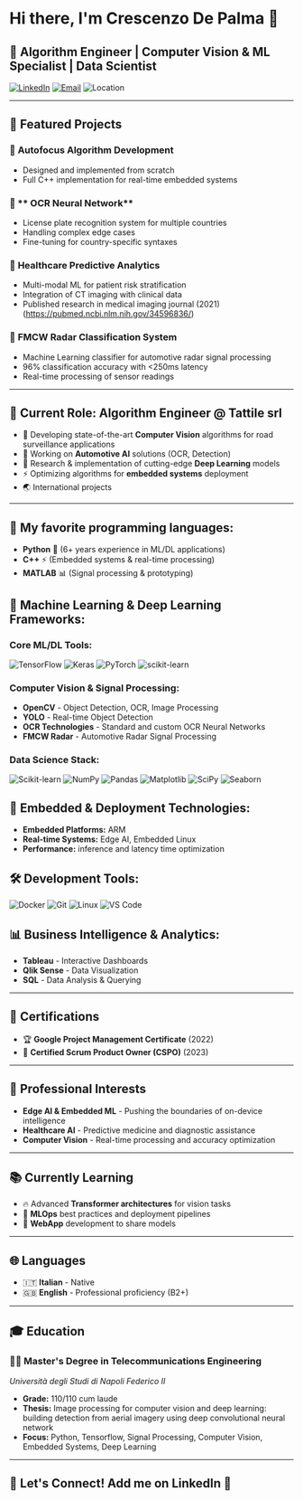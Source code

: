 # Hi there, I'm Crescenzo De Palma 👋

## 🚀 Algorithm Engineer | Computer Vision & ML Specialist | Data Scientist

[![LinkedIn](https://img.shields.io/badge/LinkedIn-0077B5?style=for-the-badge&logo=linkedin&logoColor=white)](https://linkedin.com/in/crescenzodepalma)
[![Email](https://img.shields.io/badge/Gmail-D14836?style=for-the-badge&logo=gmail&logoColor=white)](mailto:crescenzo.depalma@gmail.com)
![Location](https://img.shields.io/badge/Milan-Italy-green?style=for-the-badge)

---

## 🚀 Featured Projects

### 🎯 **Autofocus Algorithm Development**
- Designed and implemented from scratch
- Full C++ implementation for real-time embedded systems

### 🚙 ** OCR Neural Network**
- License plate recognition system for multiple countries
- Handling complex edge cases
- Fine-tuning for country-specific syntaxes

### 🏥 **Healthcare Predictive Analytics**
- Multi-modal ML for patient risk stratification
- Integration of CT imaging with clinical data
- Published research in medical imaging journal (2021) (https://pubmed.ncbi.nlm.nih.gov/34596836/)

### 📡 **FMCW Radar Classification System**
- Machine Learning classifier for automotive radar signal processing
- 96% classification accuracy with <250ms latency
- Real-time processing of sensor readings

---

## 💼 Current Role: Algorithm Engineer @ Tattile srl
- 🎯 Developing state-of-the-art **Computer Vision** algorithms for road surveillance applications
- 🚗 Working on **Automotive AI** solutions (OCR, Detection)
- 🔬 Research & implementation of cutting-edge **Deep Learning** models
- ⚡ Optimizing algorithms for **embedded systems** deployment
- 🌏 International projects

---

## 🎯 My favorite programming languages:
- **Python** 🐍 (6+ years experience in ML/DL applications)
- **C++** ⚡ (Embedded systems & real-time processing)
- **MATLAB** 📊 (Signal processing & prototyping)

## 🤖 Machine Learning & Deep Learning Frameworks:
### Core ML/DL Tools:
![TensorFlow](https://img.shields.io/badge/TensorFlow-FF6F00?style=flat-square&logo=tensorflow&logoColor=white)
![Keras](https://img.shields.io/badge/Keras-D00000?style=flat-square&logo=Keras&logoColor=white)
![PyTorch](https://img.shields.io/badge/PyTorch-EE4C2C?style=flat-square&logo=pytorch&logoColor=white)
![scikit-learn](https://img.shields.io/badge/scikit--learn-F7931E?style=flat-square&logo=scikit-learn&logoColor=white)

### Computer Vision & Signal Processing:
- **OpenCV** - Object Detection, OCR, Image Processing
- **YOLO** - Real-time Object Detection
- **OCR Technologies** - Standard and custom OCR Neural Networks
- **FMCW Radar** - Automotive Radar Signal Processing

### Data Science Stack:
![Scikit-learn](https://img.shields.io/badge/scikit--learn-F7931E?style=flat-square&logo=scikit-learn&logoColor=white)
![NumPy](https://img.shields.io/badge/NumPy-013243?style=flat-square&logo=numpy&logoColor=white)
![Pandas](https://img.shields.io/badge/Pandas-150458?style=flat-square&logo=pandas&logoColor=white)
![Matplotlib](https://img.shields.io/badge/Matplotlib-11557c?style=flat-square&logo=python&logoColor=white)
![SciPy](https://img.shields.io/badge/SciPy-8CAAE6?style=flat-square&logo=scipy&logoColor=white)
![Seaborn](https://img.shields.io/badge/Seaborn-3776AB?style=flat-square&logo=python&logoColor=white)

## 🔧 Embedded & Deployment Technologies:
- **Embedded Platforms:** ARM
- **Real-time Systems:** Edge AI, Embedded Linux
- **Performance:** inference and latency time optimization

## 🛠️ Development Tools:
![Docker](https://img.shields.io/badge/Docker-2496ED?style=flat-square&logo=docker&logoColor=white)
![Git](https://img.shields.io/badge/Git-F05032?style=flat-square&logo=git&logoColor=white)
![Linux](https://img.shields.io/badge/Linux-FCC624?style=flat-square&logo=linux&logoColor=black)
![VS Code](https://img.shields.io/badge/VS_Code-007ACC?style=flat-square&logo=visual-studio-code&logoColor=white)

## 📊 Business Intelligence & Analytics:
- **Tableau** - Interactive Dashboards
- **Qlik Sense** - Data Visualization
- **SQL** - Data Analysis & Querying

---

## 📜 Certifications
- 🏆 **Google Project Management Certificate** (2022)
- 🎯 **Certified Scrum Product Owner (CSPO)** (2023)

---

## 🌟 Professional Interests
- **Edge AI & Embedded ML** - Pushing the boundaries of on-device intelligence
- **Healthcare AI** - Predictive medicine and diagnostic assistance
- **Computer Vision** - Real-time processing and accuracy optimization

---

## 📚 Currently Learning
- 🔥 Advanced **Transformer architectures** for vision tasks
- 🚀 **MLOps** best practices and deployment pipelines
- 🧠 **WebApp** development to share models

---

## 🌐 Languages
- 🇮🇹 **Italian** - Native
- 🇬🇧 **English** - Professional proficiency (B2+)

---

## 🎓 Education
### 🧑‍🔬 **Master's Degree in Telecommunications Engineering**
*Università degli Studi di Napoli Federico II*
- **Grade:** 110/110 cum laude
- **Thesis:** Image processing for computer vision and deep learning: building detection from aerial imagery using deep convolutional neural network
- **Focus:** Python, Tensorflow, Signal Processing, Computer Vision, Embedded Systems, Deep Learning

---

## 🤝 Let's Connect! Add me on LinkedIn 🦾
